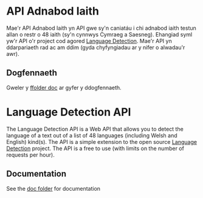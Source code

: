 # API Adnabod Iaith

Mae'r API Adnabod Iaith yn API gwe sy'n caniatáu i chi adnabod iaith testun allan o restr o 48 iaith (sy'n cynnwys Cymraeg a Saesneg).
Ehangiad syml yw'r API o'r project cod agored [Language Detection](https://code.google.com/p/language-detection/).
Mae'r API yn ddarpariaeth rad ac am ddim (gyda chyfyngiadau ar y nifer o alwadau'r awr).

## Dogfennaeth

Gweler y [ffolder doc](doc/README.md) ar gyfer y ddogfennaeth.

# Language Detection API

The Language Detection API is a Web API that allows you to detect the language of a text out of a list of 48 languages (including Welsh and English) kind(s).
The API is a simple extension to the open source [Language Detection](https://code.google.com/p/language-detection/) project.
The API is a free to use (with limits on the number of requests per hour).

## Documentation

See the [doc folder](doc/README.md) for documentation
